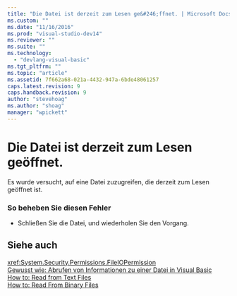 ```yaml
---
title: "Die Datei ist derzeit zum Lesen ge&#246;ffnet. | Microsoft Docs"
ms.custom: ""
ms.date: "11/16/2016"
ms.prod: "visual-studio-dev14"
ms.reviewer: ""
ms.suite: ""
ms.technology: 
  - "devlang-visual-basic"
ms.tgt_pltfrm: ""
ms.topic: "article"
ms.assetid: 7f662a68-021a-4432-947a-6bde48061257
caps.latest.revision: 9
caps.handback.revision: 9
author: "stevehoag"
ms.author: "shoag"
manager: "wpickett"
---
```

# Die Datei ist derzeit zum Lesen ge&#246;ffnet.
Es wurde versucht, auf eine Datei zuzugreifen, die derzeit zum Lesen geöffnet ist.  
  
### So beheben Sie diesen Fehler  
  
-   Schließen Sie die Datei, und wiederholen Sie den Vorgang.  
  
## Siehe auch  
 <xref:System.Security.Permissions.FileIOPermission>   
 [Gewusst wie: Abrufen von Informationen zu einer Datei in Visual Basic](http://msdn.microsoft.com/de-de/ca0720ec-f40e-4c11-9748-0ce1685c78f0)   
 [How to: Read from Text Files](../../visual-basic/developing-apps/programming/drives-directories-files/how-to-read-from-text-files.md)   
 [How to: Read From Binary Files](../../visual-basic/developing-apps/programming/drives-directories-files/how-to-read-from-binary-files.md)
